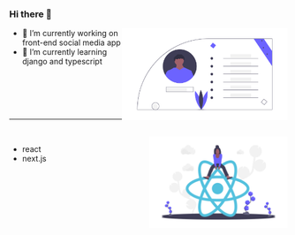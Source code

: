 ### Hi there 👋

<img align="right" src="/undraw_personal_info_0okl.png" width="300">

- 🔭 I’m currently working on front-end social media app
- 🌱 I’m currently learning django and typescript

<br/><br/><br/><br/>
<hr/>
<br/>


<img align="right" src="/undraw_react_y7wq.png" width="250">

- react 
- next.js
